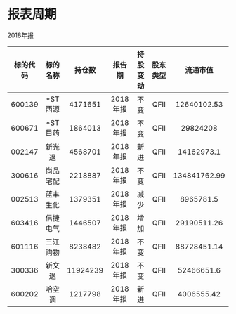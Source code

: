 # 报表周期 

2018年报

| 标的代码 | 标的名称 | 持仓数 | 报告期 | 持股变动 | 股东类型 | 流通市值 |
|:--:|:--:|:--:|:--:|:--:|:--:|:--:|
|600139|*ST西源|4171651|2018年报|不变|QFII|12640102.53|
|600671|*ST目药|1864013|2018年报|不变|QFII|29824208|
|002147|新光退|4568701|2018年报|新进|QFII|14162973.1|
|300616|尚品宅配|2218887|2018年报|不变|QFII|134841762.99|
|002513|蓝丰生化|1379351|2018年报|减少|QFII|8965781.5|
|603416|信捷电气|1446507|2018年报|增加|QFII|29190511.26|
|601116|三江购物|8238482|2018年报|不变|QFII|88728451.14|
|300336|新文退|11924239|2018年报|不变|QFII|52466651.6|
|600202|哈空调|1217798|2018年报|新进|QFII|4006555.42|